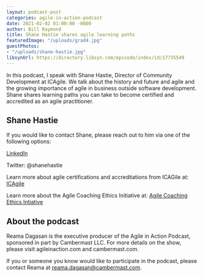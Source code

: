 ```yaml
---
layout: podcast-post
categories: agile-in-action-podcast
date: 2021-02-02 01:00:00 -0800
author: Bill Raymond
title: Shane Hastie shares agile learning paths
featuredImage: "/uploads/grad4.jpg"
guestPhotos:
- "/uploads/shane-hastie.jpg"
libsynUrl: https://directory.libsyn.com/episode/index/id/17735549
---
```

In this podcast, I speak with Shane Hastie, Director of Community Development at ICAgile. We talk about the history and future and agile and the growing importance of agile in business outside software development.   Shane shares learning paths you can take to become certified and accredited as an agile practitioner.

## Shane Hastie

If you would like to contact Shane, please reach out to him via one of the following options:

[LinkedIn](https://www.linkedin.com/in/shanehastie)

Twitter: @shanehastie

Learn more about agile certifications and accreditations from ICAGile at:
[ICAgile](https://www.icagile.com)

Learn more about the Agile Coaching Ethics Initiative at:
[Agile Coaching Ethics Intiative](https://www.agilealliance.org/resources/initiatives/agile-coaching-ethics)

## About the podcast

Reama Dagasan is the executive producer of the Agile in Action Podcast, sponsored in part by Cambermast LLC. For more details on the show, please visit agileinaction.com and cambermast.com. 

If you or someone you know would like to participate in the podcast, please contact Reama at reama.dagasan@cambermast.com. 